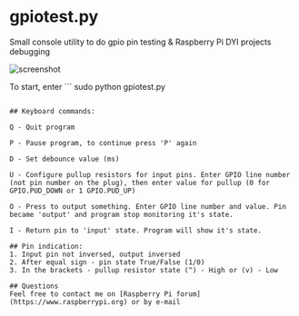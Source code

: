 # gpiotest.py

Small console utility to do gpio pin testing & Raspberry Pi DYI projects debugging

![screenshot](https://github.com/kgbplus/gpiotest/blob/master/gpiotest.png)

To start, enter ```
sudo python gpiotest.py
``` from console

## Keyboard commands:

Q - Quit program

P - Pause program, to continue press 'P' again

D - Set debounce value (ms)

U - Configure pullup resistors for input pins. Enter GPIO line number (not pin number on the plug), then enter value for pullup (0 for GPIO.PUD_DOWN or 1 GPIO.PUD_UP)

O - Press to output something. Enter GPIO line number and value. Pin became 'output' and program stop monitoring it's state.

I - Return pin to 'input' state. Program will show it's state.

## Pin indication:
1. Input pin not inversed, output inversed
2. After equal sign - pin state True/False (1/0)
3. In the brackets - pullup resistor state (^) - High or (v) - Low

## Questions
Feel free to contact me on [Raspberry Pi forum](https://www.raspberrypi.org) or by e-mail
